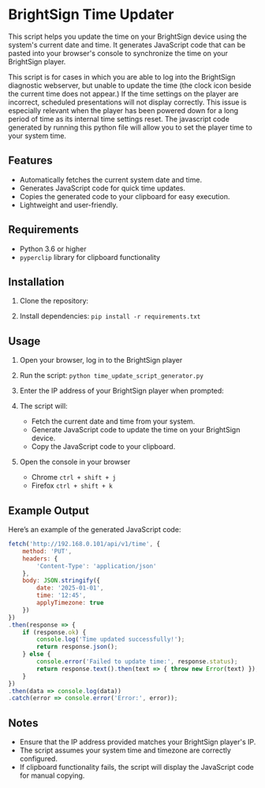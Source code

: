 # BrightSign Time Updater

This script helps you update the time on your BrightSign device using the system's current date and time. It generates JavaScript code that can be pasted into your browser's console to synchronize the time on your BrightSign player.

This script is for cases in which you are able to log into the BrightSign diagnostic webserver, but unable to update the time (the clock icon beside the current time does not appear.) If the time settings on the player are incorrect, scheduled presentations will not display correctly. This issue is especially relevant when the player has been powered down for a long period of time as its internal time settings reset. The javascript code generated by running this python file will allow you to set the player time to your system time. 

## Features

- Automatically fetches the current system date and time.
- Generates JavaScript code for quick time updates.
- Copies the generated code to your clipboard for easy execution.
- Lightweight and user-friendly.

## Requirements

- Python 3.6 or higher
- `pyperclip` library for clipboard functionality

## Installation

1. Clone the repository:

2. Install dependencies:
   `
   pip install -r requirements.txt
   `

## Usage

1. Open your browser, log in to the BrightSign player

2. Run the script:
   `
   python time_update_script_generator.py
   `

3. Enter the IP address of your BrightSign player when prompted:

4. The script will:
   - Fetch the current date and time from your system.
   - Generate JavaScript code to update the time on your BrightSign device.
   - Copy the JavaScript code to your clipboard.
   
5. Open the console in your browser 
   - Chrome `ctrl + shift + j`
   - Firefox `ctrl + shift + k`


## Example Output

Here’s an example of the generated JavaScript code:
```javascript
fetch('http://192.168.0.101/api/v1/time', {
    method: 'PUT',
    headers: {
        'Content-Type': 'application/json'
    },
    body: JSON.stringify({
        date: '2025-01-01',
        time: '12:45',
        applyTimezone: true
    })
})
.then(response => {
    if (response.ok) {
        console.log('Time updated successfully!');
        return response.json();
    } else {
        console.error('Failed to update time:', response.status);
        return response.text().then(text => { throw new Error(text) });
    }
})
.then(data => console.log(data))
.catch(error => console.error('Error:', error));
```

## Notes

- Ensure that the IP address provided matches your BrightSign player's IP.
- The script assumes your system time and timezone are correctly configured.
- If clipboard functionality fails, the script will display the JavaScript code for manual copying.

